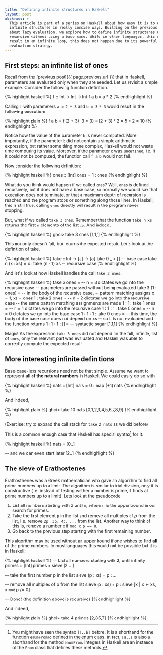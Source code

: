 ```yaml
---
title: "Defining infinite structures in Haskell"
layout: post
abstract: >
  This article is part of a series on Haskell about how easy it is to define
  infinite structures in really concise ways. Building on the previous article
  about lazy evaluation, we explore how to define infinite structures using
  recursion without using a base case. While in other languages, this would
  result in an infinite loop, this does not happen due to its powerful lazy
  evaluation strategy.
---
```


## First steps: an infinite list of ones

Recall from the [previous post]({{ page.previous.url }}) that in
Haskell, parameters are evaluated only when they are needed. Let us revisit a
simple example. Consider the following function definition.

{% highlight haskell %}
f :: Int -> Int -> Int
f a b = a * 2
{% endhighlight %}

Calling `f` with parameters `a = 2 + 3` and `b = 3 * 3` would result in the following execution:

{% highlight plain %}
  f a b
= f (2 + 3) (3 * 3)
= (2 + 3) * 2
= 5 * 2
= 10
{% endhighlight %}

Notice how the value of the parameter `b` is never computed. More importantly,
if the parameter `b` did not contain a simple arithmetic expression, but rather
some thing more complex, Haskell would not waste time computing its value.
Moreover, if the parameter `b` was `undefined`, i.e. if it could not be
computed, the function call `f a b` would not fail.

Now consider the following definition:

{% highlight haskell %}
ones :: [Int]
ones = 1 : ones
{% endhighlight %}

What do you think would happen if we called `ones`? Well, `ones` is defined
recursively, but it does not have a base case, so normally we would say that
execution does not terminate, or that a maximum depth of recursion is reached
and the program stops or something along those lines. In Haskell, this is still
true, calling `ones` directly will result in the program never stopping.

But, what if we called `take 3 ones`. Remember that the function `take n xs`
returns the first `n` elements of the list `xs`. And indeed,

{% highlight haskell %}
ghci> take 3 ones
[1,1,1]
{% endhighlight %}

This not only doesn't fail, but returns the expected result. Let's look at the definition of take.

{% highlight haskell %}
take :: Int -> [a] -> [a]
take 0 _ = [] -- base case
take n (x : xs) = x : take (n - 1) xs -- recursive case
{% endhighlight %}

And let's look at how Haskell handles the call `take 3 ones`.

{% highlight haskell %}
  take 3 ones
= -- n = 3 dictates we go into the recursive case
  -- parameters are passed without being evaluated
take 3 (1 : ones)
= -- in the body of the recursive case,
  -- pattern matching assigns x = 1, xs = ones 
1 : take 2 ones
= -- n = 2 dictates we go into the recursive case
  -- the same pattern matching assignments are made
1 : 1 : take 1 ones
= -- n = 1 dictates we go into the recursive case
1 : 1 : 1 : take 0 ones
= -- n = 0 dictates we go into the base case
1 : 1 : 1 : take 0 ones
= -- this time, the body of the base case does not depend on xs
  -- so it is not evaluated and the function returns
1 : 1 : 1 : []
= -- syntactic sugar
[1,1,1]
{% endhighlight %}

Magic! As the expression `take 3 ones` did not depend on the full, infinite,
list of `ones`, only the relevant part was evaluated and Haskell was able to
correctly compute the expected result!

## More interesting infinite definitions

Base-case-less recursions need not be that simple. Assume we want to represent
**all of the natural numbers** in Haskell. We could easily do so with

{% highlight haskell %}
nats :: [Int]
nats = 0 : map (+1) nats
{% endhighlight %}

And indeed,

{% highlight plain %}
ghci> take 10 nats
[0,1,2,3,4,5,6,7,8,9]
{% endhighlight %}

(Exercise: try to expand the call stack for `take 2 nats` as we did before)

This is a common enough case that Haskell has special syntax[^1] for it:

{% highlight haskell %}
nats = [0..]

-- and we can even start later
[2..]
{% endhighlight %}

## The sieve of Erathostenes

Erathosthenes was a Greek mathematician who gave an algorithm to find all prime
numbers up to a limit. The algorithm is similar to trial division, only it is
constructive (i.e. instead of testing wether a number is prime, it finds all
prime numbers up to a limit). Lets look at the pseudocode

  1. List all numbers starting with `2` until `n`, where `n` is the upper bound in our search for primes.
  2. Take the first element `p` in the list and remove all multiples of $p$ from
    the list, i.e. remove `2p, 3p, 4p, ...` from the list. Another way to think
    of this is, remove a number `x` if `mod x p == 0`.
  3. Go back to the previous step starting with the first remaining number.

This algorithm may be used without an upper bound if one wishes to find **all**
of the prime numbers. In most languages this would not be possible but it is in
Haskell:

{% highlight haskell %}
-- List all numbers starting with 2, until infinity
primes :: [Int]
primes = sieve [2 .. ]

-- take the first number p in the list
sieve (p : xs) = p : ...

-- remove all multiples of p from the list
sieve (p : xs) = p : sieve [x | x <- xs, x `mod` p /= 0]

-- Done! (the definition above is recursive)
{% endhighlight %}

And indeed, 

{% highlight plain %}
ghci> take 4 primes
[2,3,5,7]
{% endhighlight %}

[^1]: You might have seen the syntax `[a..b]` before. It is a shorthand for the function `enumFromTo` defined in [the enum class](https://www.haskell.org/onlinereport/haskell2010/haskellch6.html#x13-1310006.3.4). In fact, `[a..]` is also a shorthand for the method `enumFrom`. Integers in Haskell are an instance of the `Enum` class that defines these methods.

